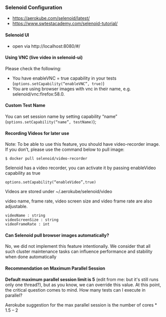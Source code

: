 ### Selenoid Configuration

* https://aerokube.com/selenoid/latest/
* https://www.swtestacademy.com/selenoid-tutorial/

#### Selenoid UI 
* open via http://localhost:8080/#/

#### Using VNC (live video in selenoid-ui)
Please check the following:

* You have enableVNC = true capability in your tests (`options.setCapability(“enableVNC”, true)`)
* You are using browser images with vnc in their name, e.g. selenoid/vnc:firefox:58.0.

#### Custom Test Name
You can set session name by setting capability “name” (`options.setCapability(“name”, testName)`);

#### Recording Videos for later use
Note: To be able to use this feature, you should have video-recorder image. If you don’t, please use the command below to pull image:
```
$ docker pull selenoid/video-recorder
```
Selenoid has a video recorder, you can activate it by passing enableVideo capability as true

`options.setCapability(“enableVideo”,true)`

Videos are stored under ~/.aerokube/selenoid/video

video name, frame rate, video screen size and video frame rate are also adjustable.
```
videoName : string
videoScreenSize : string
videoFrameRate : int
```
#### Can Selenoid pull browser images automatically?

No, we did not implement this feature intentionally. We consider that all such cluster maintenance tasks can influence performance and stability when done automatically

#### Recommendation on Maximum Parallel Session
**Default maximum parallel session limit is 5** (edit from me: but it's still runs only one thread?), but as you know, we can override this value. At this point, the critical question comes to mind. How many tests can I execute in parallel?

Aerokube suggestion for the max parallel session is the number of cores * 1.5 – 2
